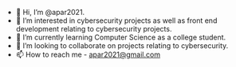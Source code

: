 - 👋 Hi, I’m @apar2021. 
- 👀 I’m interested in cybersecurity projects as well as front end development relating to cybersecurity projects. 
- 🌱 I’m currently learning Computer Science as a college student. 
- 💞️ I’m looking to collaborate on projects relating to cybersecurity. 
- 📫 How to reach me - apar2021@gmail.com

